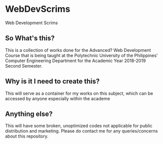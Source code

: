 # WebDevScrims
Web Development Scrims

## So What's this?
This is a collection of works done for the Advanced? Web Development Course that is being taught at the Polytechnic University of the Philippines' Computer Engineering Department for the Academic Year 2018-2019 Second Semester.

## Why is it I need to create this?
This will serve as a container for my works on this subject, which can be accessed by anyone especially within the academe

## Anything else?
This will have some broken, unoptimized codes not applicable for public distribution and marketing. Please do contact me for any queries/concerns about this repository.
